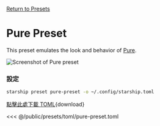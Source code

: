 [Return to Presets](./#pure-prompt)

# Pure Preset

This preset emulates the look and behavior of [Pure](https://github.com/sindresorhus/pure).

![Screenshot of Pure preset](/presets/img/pure-preset.png)

### 設定

```sh
starship preset pure-preset -o ~/.config/starship.toml
```

[點擊此處下載 TOML](/presets/toml/pure-preset.toml){download}

<<< @/public/presets/toml/pure-preset.toml
